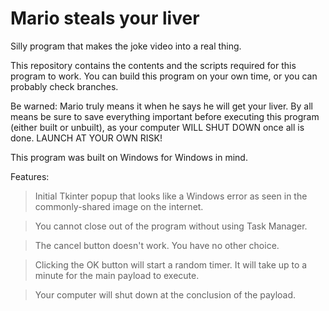 # Mario steals your liver
Silly program that makes the joke video into a real thing. 

This repository contains the contents and the scripts required for this program to work. You can build this program on your own time, or you can probably check branches.

Be warned: Mario truly means it when he says he will get your liver. By all means be sure to save everything important before executing this program (either built or unbuilt), as your computer WILL SHUT DOWN once all is done. LAUNCH AT YOUR OWN RISK!

This program was built on Windows for Windows in mind.

Features: 
 > Initial Tkinter popup that looks like a Windows error as seen in the commonly-shared image on the internet.

 > You cannot close out of the program without using Task Manager. 

 > The cancel button doesn't work. You have no other choice.
 
 > Clicking the OK button will start a random timer. It will take up to a minute for the main payload to execute.
 
 > Your computer will shut down at the conclusion of the payload. 